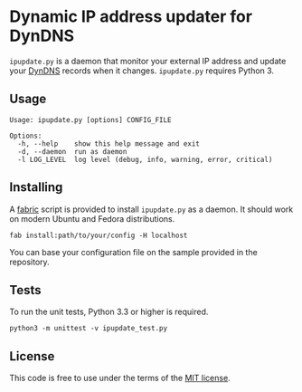# Dynamic IP address updater for DynDNS

`ipupdate.py` is a daemon that monitor your external IP address and update
your [DynDNS](http://dyn.com/) records when it changes. `ipupdate.py`
requires Python 3.

## Usage

```
Usage: ipupdate.py [options] CONFIG_FILE

Options:
  -h, --help    show this help message and exit
  -d, --daemon  run as daemon
  -l LOG_LEVEL  log level (debug, info, warning, error, critical)
```

## Installing

A [fabric](http://fabfile.org/) script is provided to install `ipupdate.py`
as a daemon. It should work on modern Ubuntu and Fedora distributions.

```
fab install:path/to/your/config -H localhost
```

You can base your configuration file on the sample provided in the
repository.

## Tests

To run the unit tests, Python 3.3 or higher is required.

```
python3 -m unittest -v ipupdate_test.py
```

## License

This code is free to use under the terms of the [MIT license](http://mturcotte.mit-license.org/).
